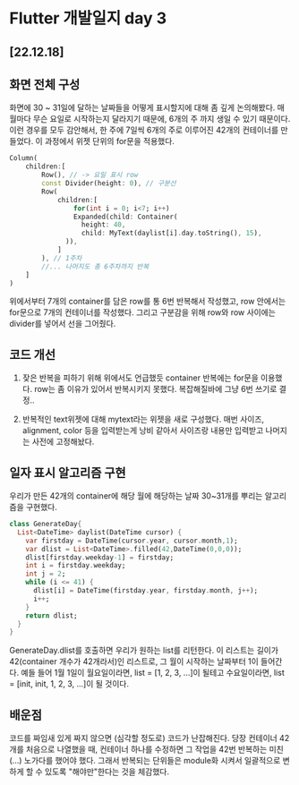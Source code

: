 # Flutter 개발일지 day 3

## [22.12.18]

## 화면 전체 구성

화면에 30 ~ 31일에 달하는 날짜들을 어떻게 표시할지에 대해 좀 깊게 논의해봤다. 매월마다 무슨 요일로 시작하는지 달라지기 때문에, 6개의 주 까지 생일 수 있기 때문이다. 이런 경우를 모두 감안해서, 한 주에 7일씩 6개의 주로 이루어진 42개의 컨테이너를 만들었다. 이 과정에서 위젯 단위의 for문을 적용했다.

```dart
Column(
    children:[
        Row(), // -> 요일 표시 row
        const Divider(height: 0), // 구분선
        Row(
            children:[
                for(int i = 0; i<7; i++)
                Expanded(child: Container(
                  height: 40,
                  child: MyText(daylist[i].day.toString(), 15),
              )),
            ]
        ), // 1주차
        //... 나머지도 총 6주차까지 반복
    ]
)

```

위에서부터 7개의 container를 담은 row를 통 6번 반복해서 작성했고, row 안에서는 for문으로 7개의 컨테이너를 작성했다. 그리고 구분감을 위해 row와 row 사이에는 divider를 넣어서 선을 그어줬다.


## 코드 개선

1. 잦은 반복을 피하기 위해 위에서도 언급했듯 container 반복에는 for문을 이용했다. row는 좀 이유가 있어서 반복시키지 못했다. 복잡해질바에 그냥 6번 쓰기로 결정..

2. 반복적인 text위젯에 대해 mytext라는 위젯을 새로 구성했다. 매번 사이즈, alignment, color 등을 입력받는게 낭비 같아서 사이즈랑 내용만 입력받고 나머지는 사전에 고정해놨다.

## 일자 표시 알고리즘 구현

우리가 만든 42개의 container에 해당 월에 해당하는 날짜 30~31개를 뿌리는 알고리즘을 구현했다. 

```dart
class GenerateDay{
  List<DateTime> daylist(DateTime cursor) {
    var firstday = DateTime(cursor.year, cursor.month,1);
    var dlist = List<DateTime>.filled(42,DateTime(0,0,0));
    dlist[firstday.weekday-1] = firstday;
    int i = firstday.weekday;
    int j = 2;
    while (i <= 41) {
      dlist[i] = DateTime(firstday.year, firstday.month, j++);
      i++;
    }
    return dlist;
  }
}
```

GenerateDay.dlist를 호출하면 우리가 원하는 list를 리턴한다. 이 리스트는 길이가 42(container 개수가 42개라서)인 리스트로, 그 월이 시작하는 날짜부터 1이 들어간다. 예들 들어 1월 1일이 월요일이라면, list = [1, 2, 3, ...]이 될테고 수요일이라면, list = [init, init, 1, 2, 3, ...]이 될 것이다. 


## 배운점

코드를 짜임새 있게 짜지 않으면 (심각할 정도로) 코드가 난잡해진다. 당장 컨테이너 42개를 처음으로 나열했을 때, 컨테이너 하나를 수정하면 그 작업을 42번 반복하는 미친(...) 노가다를 했어야 했다. 그래서 반복되는  단위들은 module화 시켜서 일괄적으로 변하게 할 수 있도록 "해야만"한다는 것을 체감했다.